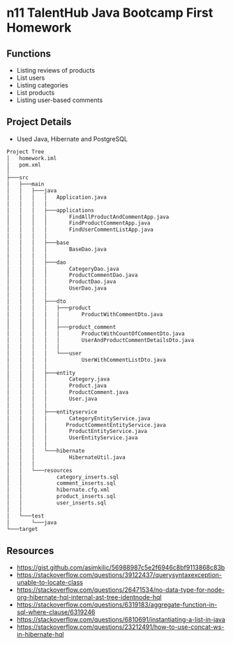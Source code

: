 # n11 TalentHub Java Bootcamp First Homework
## Functions

* Listing reviews of products
* List users
* Listing categories
* List products
* Listing user-based comments

## Project Details

*  Used Java, Hibernate and PostgreSQL

```bash
Project Tree
│   homework.iml
│   pom.xml
│
├───src
│   ├───main
│   │   ├───java
│   │   │   │   Application.java
│   │   │   │
│   │   │   ├───applications
│   │   │   │       FindAllProductAndCommentApp.java
│   │   │   │       FindProductCommentApp.java
│   │   │   │       FindUserCommentListApp.java
│   │   │   │
│   │   │   ├───base
│   │   │   │       BaseDao.java
│   │   │   │
│   │   │   ├───dao
│   │   │   │       CategoryDao.java
│   │   │   │       ProductCommentDao.java
│   │   │   │       ProductDao.java
│   │   │   │       UserDao.java
│   │   │   │
│   │   │   ├───dto
│   │   │   │   ├───product
│   │   │   │   │       ProductWithCommentDto.java
│   │   │   │   │
│   │   │   │   ├───product_comment
│   │   │   │   │       ProductWithCountOfCommentDto.java
│   │   │   │   │       UserAndProductCommentDetailsDto.java
│   │   │   │   │
│   │   │   │   └───user
│   │   │   │           UserWithCommentListDto.java
│   │   │   │
│   │   │   ├───entity
│   │   │   │       Category.java
│   │   │   │       Product.java
│   │   │   │       ProductComment.java
│   │   │   │       User.java
│   │   │   │
│   │   │   ├───entityservice
│   │   │   │       CategoryEntityService.java
│   │   │   │      ProductCommentEntityService.java
│   │   │   │       ProductEntityService.java
│   │   │   │       UserEntityService.java
│   │   │   │
│   │   │   └───hibernate
│   │   │           HibernateUtil.java
│   │   │
│   │   └───resources
│   │           category_inserts.sql
│   │           comment_inserts.sql
│   │           hibernate.cfg.xml
│   │           product_inserts.sql
│   │           user_inserts.sql
│   │
│   └───test
│       └───java
└───target
```

## Resources

- https://gist.github.com/asimkilic/56988987c5e2f6946c8bf9113868c83b
- https://stackoverflow.com/questions/39122437/querysyntaxexception-unable-to-locate-class
- https://stackoverflow.com/questions/26471534/no-data-type-for-node-org-hibernate-hql-internal-ast-tree-identnode-hql
- https://stackoverflow.com/questions/6319183/aggregate-function-in-sql-where-clause/6319246
- https://stackoverflow.com/questions/6810691/instantiating-a-list-in-java
- https://stackoverflow.com/questions/23212491/how-to-use-concat-ws-in-hibernate-hql

